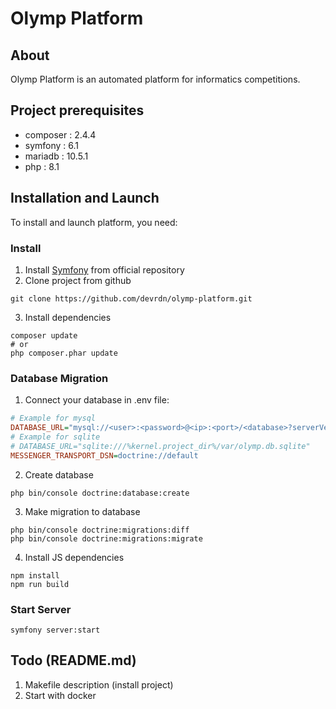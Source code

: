 # Olymp Platform

## About

Olymp Platform is an automated platform for informatics competitions.

## Project prerequisites

 * composer : 2.4.4
 * symfony : 6.1
 * mariadb : 10.5.1
 * php : 8.1

## Installation and Launch

To install and launch platform, you need:

### Install

1. Install [Symfony](https://symfony.com/doc/current/setup.html) from official repository
2. Clone project from github
```shell
git clone https://github.com/devrdn/olymp-platform.git
```
3. Install dependencies
```shell
composer update
# or
php composer.phar update
```

### Database Migration

1. Connect your database in .env file:
```ini
# Example for mysql
DATABASE_URL="mysql://<user>:<password>@<ip>:<port>/<database>?serverVersion=<db-version>"
# Example for sqlite
# DATABASE_URL="sqlite:///%kernel.project_dir%/var/olymp.db.sqlite"
MESSENGER_TRANSPORT_DSN=doctrine://default
```
2. Create database
```shell
php bin/console doctrine:database:create
```
3. Make migration to database
```shell
php bin/console doctrine:migrations:diff
php bin/console doctrine:migrations:migrate
```
4. Install JS dependencies
```shell
npm install
npm run build
```

### Start Server

```shell
symfony server:start
```

## Todo (README.md)

1. Makefile description (install project)
2. Start with docker
